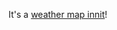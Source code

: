 It's a [weather map innit](https://lookerstudio.google.com/reporting/926c5a85-35a8-4128-b15d-b26b7d6a2601)!
